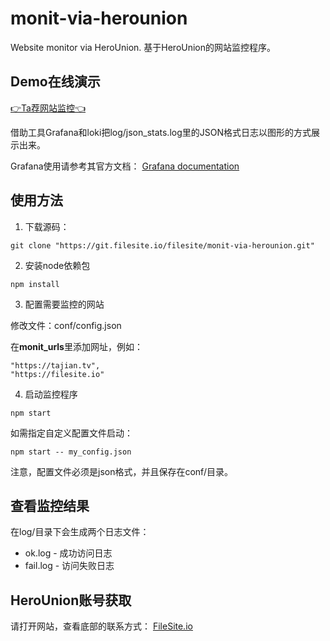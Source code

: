 # monit-via-herounion

Website monitor via HeroUnion.
基于HeroUnion的网站监控程序。


## Demo在线演示

[👉Ta荐网站监控👈](https://monitor.filesite.io/d/ddntdyyhv943ke/e7bd91-e7ab99-e79b91-e68ea7?orgId=1)

借助工具Grafana和loki把log/json_stats.log里的JSON格式日志以图形的方式展示出来。


Grafana使用请参考其官方文档：
[Grafana documentation](https://grafana.com/docs/grafana/latest/)


## 使用方法

1. 下载源码：
```
git clone "https://git.filesite.io/filesite/monit-via-herounion.git"
```

2. 安装node依赖包
```
npm install
```

3. 配置需要监控的网站

修改文件：conf/config.json

在**monit_urls**里添加网址，例如：
```
"https://tajian.tv",
"https://filesite.io"
```

4. 启动监控程序
```
npm start
```

如需指定自定义配置文件启动：
```
npm start -- my_config.json
```

注意，配置文件必须是json格式，并且保存在conf/目录。


## 查看监控结果

在log/目录下会生成两个日志文件：

* ok.log 	- 成功访问日志
* fail.log 	- 访问失败日志


## HeroUnion账号获取

请打开网站，查看底部的联系方式：
[FileSite.io](https://filesite.io)

